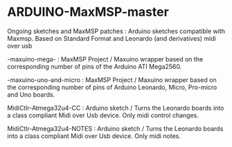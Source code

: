 # ARDUINO-MaxMSP-master
Ongoing sketches and MaxMSP patches : Arduino sketches compatible with Maxmsp. Based on Standard Format and Leonardo (and derivatives) midi over usb

-maxuino-mega- : MaxMSP Project / Maxuino wrapper based on the corresponding number of pins of the Arduino ATI Mega2560.

-maxuino-uno-and-micro :  MaxMSP Project / Maxuino wrapper based on the corresponding number of pins of Arduino Leonardo, Micro, Pro-micro and Uno boards.

MidiCtlr-Atmega32u4-CC : Arduino sketch / Turns the Leonardo boards into a class compliant Midi over Usb device. Only midi control changes.

MidiCtlr-Atmega32u4-NOTES : Arduino sketch / Turns the Leonardo boards into a class compliant Midi over Usb device. Only midi notes.
